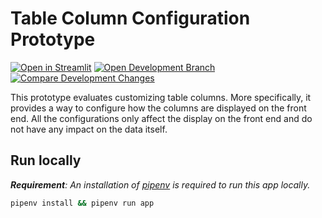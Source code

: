 # Table Column Configuration Prototype

[![Open in Streamlit](https://static.streamlit.io/badges/streamlit_badge_black_white.svg)](https://share.streamlit.io/lukasmasuch/st-playground/main/prototypes/table-column-config/app.py)
[![Open Development Branch](https://img.shields.io/badge/-feature%20branch-blue?style=flat&logo=git&logoColor=white)](https://github.com/LukasMasuch/streamlit/tree/feature/interactiv-table-custom-columns)
[![Compare Development Changes](https://img.shields.io/badge/-compare%20changes-blue?style=flat&logo=github&logoColor=white)](https://github.com/streamlit/streamlit/compare/1.10.0...LukasMasuch:feature/interactiv-table-custom-columns)


This prototype evaluates customizing table columns. More specifically, it provides
a way to configure how the columns are displayed on the front end. All the configurations only affect the display
on the front end and do not have any impact on the data itself.

## Run locally

_**Requirement**: An installation of [pipenv](https://github.com/pypa/pipenv) is required to run this app locally._

```bash
pipenv install && pipenv run app
```
